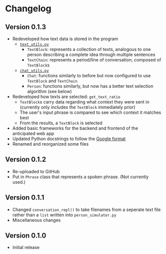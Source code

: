 # Changelog

## Version 0.1.3
- Redeveloped how text data is stored in the program
  - [`text_utils.py`](python/text_utils.py)
    - `TextBlock`: represents a collection of texts, analogous to one person
    describing a complete idea through multiple sentences
    - `TextChain`: represents a period/line of conversation; composed of
    `TextBlock`s
  - [`chat_utils.py`](python/chat_utils.py)
    - `Chat`: functions similarly to before but now configured to use
    `TextBlock` and `TextChain`
    - `Person`: functions similarly, but now has a better text selection
    algorithm (see below)
- Redeveloped how texts are selected: `get_text_ratio`
  - `TextBlock`s carry data regarding what context they were sent in (currently
  only includes the `TextBlock` immediately prior)
  - The user's input phrase is compared to see which context it matches best
  - From the results, a `TextBlock` is selected
- Added basic frameworks for the backend and frontend of the anticipated web
app
- Updated Python docstrings to follow the [Google format](https://github.com/google/styleguide/blob/gh-pages/pyguide.md)
- Renamed and reorganized some files

## Version 0.1.2
- Re-uploaded to GitHub
- Put in `Phrase` class that represents a spoken phrase. (Not currently used.)

## Version 0.1.1
- Changed `conversation_repl()` to take filenames from a seperate text file
rather than a `list` written into `person_simulator.py`
- Miscellaneous changes

## Version 0.1.0
- Initial release